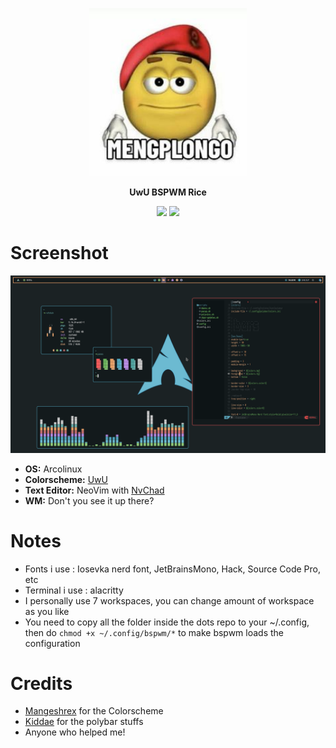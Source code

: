 <p align="center">
  <img width="50%" src="assets/mengplongo.png" />
</p>

<p align="center">
  <b> UwU BSPWM Rice </b>
</p>

<p align="center">
<img src="https://img.shields.io/github/license/samuelnihbos/uwu-rice&color=critical"> <img src="https://img.shields.io/github/issues/samuelnihbos/uwu-rice">
</p>

# Screenshot
![screenshot](assets/1.png)

- **OS:** Arcolinux
- **Colorscheme:** [UwU](https://github.com/mangeshrex/uwu.vim)
- **Text Editor:** NeoVim with [NvChad](https://github.com/NvChad/NvChad)
- **WM:** Don't you see it up there?

# Notes

- Fonts i use : Iosevka nerd font, JetBrainsMono, Hack, Source Code Pro, etc
- Terminal i use : alacritty
- I personally use 7 workspaces, you can change amount of workspace as you like
- You need to copy all the folder inside the dots repo to your ~/.config, then do ```chmod +x ~/.config/bspwm/*``` to make bspwm loads the configuration

# Credits

- [Mangeshrex](https://github.com/Mangeshrex) for the Colorscheme
- [Kiddae](https://github.com/kiddae) for the polybar stuffs
- Anyone who helped me!

